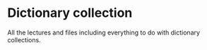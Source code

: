 # Dictionary collection
All the lectures and files including everything to do with dictionary collections.
